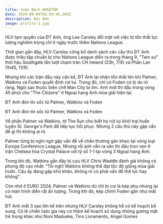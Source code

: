 ```yaml
---
title: Xuân Bách AH&DTDM
date: 2024-09-04T02:54:45.264Z
description: Bài Báo
image: profile-1.jpg
---
```

HLV tạm quyền của ĐT Anh, ông Lee Carsley đối mặt với việc bị tổn thất lực lượng nghiêm trọng chỉ ít ngày trước thềm Nations League.

Thời gian gần đây, HLV Carsley công bố danh sách các cầu thủ ĐT Anh được triệu tập chuẩn bị cho Nations League diễn ra trong tháng 9. "Tam sư" thời hậu Southgate lần lượt chạm trán CH Ireland (23h, 7/9) và Phần Lan (1h45, 11/9). 



Nhưng khi các trận đấu này cận kề, ĐT Anh lại nhận tổn thất lớn khi Palmer, Watkins và Foden quyết định rút lui. Trong đó, chỉ có Foden có lý do rõ ràng. Ngôi sao thuộc biên chế Man City bị ốm. Anh mới thi đấu trong vòng 45 phút cho "The Citizens" ở Ngoại hạng Anh mùa giải hiện tại. 



ĐT Anh đón tin sốc từ&nbsp;Palmer, Watkins và Foden



ĐT Anh đón tin sốc từ Palmer, Watkins và Foden



Về phần Palmer và Watkins, tờ The Sun cho biết họ rút lui khỏi trại huấn luyện St. George's Park để tiếp tục hồi phục. Nhưng 2 cầu thủ này gặp vấn đề gì thì không ai rõ. 



Palmer từng bị nghi ngờ gặp vấn đề về chấn thương gân kheo tại vòng loại Europa Conference League. Nhưng rồi anh vẫn ra sân thi đấu trọn vẹn ở trận Chelsea hòa Crystal Palace với tỷ số 1-1 tại vòng 3 Ngoại hạng Anh. 



Trong khi đó, Watkins gần đây bị cựu HLV Chris Waddle đánh giá không có phong độ cao nhất: "Tôi nghĩ Watkins không thể đạt tốc độ giống mùa giải trước. Cậu ấy đang gặp khó khăn, không rõ có phải vấn đề thể lực hay không".



Còn nhớ ở EURO 2024, Palmer và Watkins dù chỉ bị coi là kép phụ nhưng lại có màn trình diễn rất ấn tượng. Trong khi đó, kép chính Foden gần như mất hút. 



ĐT Anh mất 3 sao lớn kể trên nhưng HLV Carsley không hề có kế hoạch bổ sung. Có lẽ chiến lược gia này có thêm kế hoạch sử dụng những gương mặt trẻ trung khác như Noni Madueke, Tino Livramento, Angel Gomes